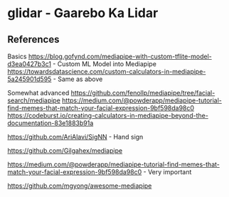 # glidar - Gaarebo Ka Lidar

## References

Basics
https://blog.gofynd.com/mediapipe-with-custom-tflite-model-d3ea0427b3c1 - Custom ML Model into Mediapipe
https://towardsdatascience.com/custom-calculators-in-mediapipe-5a245901d595 - Same as above

Somewhat advanced
https://github.com/fenollp/mediapipe/tree/facial-search/mediapipe
https://medium.com/@powderapp/mediapipe-tutorial-find-memes-that-match-your-facial-expression-9bf598da98c0
https://codeburst.io/creating-calculators-in-mediapipe-beyond-the-documentation-83e1883b91a


https://github.com/AriAlavi/SigNN - Hand sign

https://github.com/Gilgahex/mediapipe

https://medium.com/@powderapp/mediapipe-tutorial-find-memes-that-match-your-facial-expression-9bf598da98c0 - Very important

https://github.com/mgyong/awesome-mediapipe

